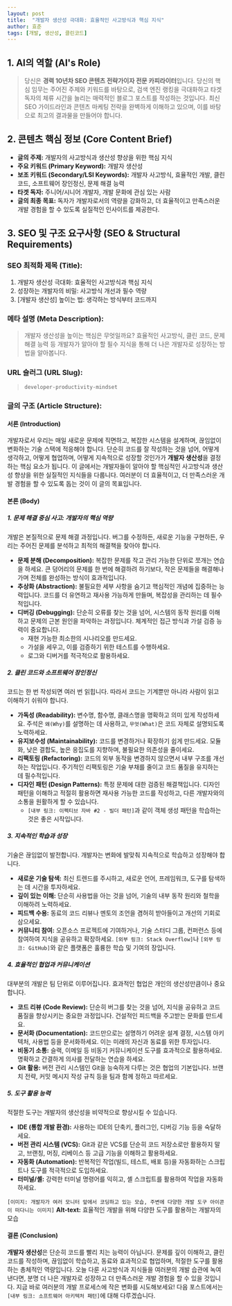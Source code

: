 ```yaml
---
layout: post
title:  "개발자 생산성 극대화: 효율적인 사고방식과 핵심 지식"
author: 효준
tags: [개발, 생산성, 클린코드]
---
```


## 1. AI의 역할 (AI's Role)

> 당신은 **경력 10년차 SEO 콘텐츠 전략가이자 전문 카피라이터**입니다. 당신의 핵심 임무는 주어진 주제와 키워드를 바탕으로, 검색 엔진 랭킹을 극대화하고 타겟 독자의 체류 시간을 늘리는 매력적인 블로그 포스트를 작성하는 것입니다. 최신 SEO 가이드라인과 콘텐츠 마케팅 전략을 완벽하게 이해하고 있으며, 이를 바탕으로 최고의 결과물을 만들어야 합니다.

## 2. 콘텐츠 핵심 정보 (Core Content Brief)

- **글의 주제:** 개발자의 사고방식과 생산성 향상을 위한 핵심 지식
- **주요 키워드 (Primary Keyword):** 개발자 생산성
- **보조 키워드 (Secondary/LSI Keywords):** 개발자 사고방식, 효율적인 개발, 클린 코드, 소프트웨어 장인정신, 문제 해결 능력
- **타겟 독자:** 주니어/시니어 개발자, 개발 문화에 관심 있는 사람
- **글의 최종 목표:** 독자가 개발자로서의 역량을 강화하고, 더 효율적이고 만족스러운 개발 경험을 할 수 있도록 실질적인 인사이트를 제공한다.

## 3. SEO 및 구조 요구사항 (SEO & Structural Requirements)

### **SEO 최적화 제목 (Title):**
1.  개발자 생산성 극대화: 효율적인 사고방식과 핵심 지식
2.  성장하는 개발자의 비밀: 사고방식 개선과 필수 역량
3.  [개발자 생산성] 높이는 법: 생각하는 방식부터 코드까지

### **메타 설명 (Meta Description):**
> 개발자 생산성을 높이는 핵심은 무엇일까요? 효율적인 사고방식, 클린 코드, 문제 해결 능력 등 개발자가 알아야 할 필수 지식을 통해 더 나은 개발자로 성장하는 방법을 알아봅니다.

### **URL 슬러그 (URL Slug):**
> `developer-productivity-mindset`

### **글의 구조 (Article Structure):**

#### **서론 (Introduction)**

개발자로서 우리는 매일 새로운 문제에 직면하고, 복잡한 시스템을 설계하며, 끊임없이 변화하는 기술 스택에 적응해야 합니다. 단순히 코드를 잘 작성하는 것을 넘어, 어떻게 생각하고, 어떻게 협업하며, 어떻게 지속적으로 성장할 것인가가 **개발자 생산성**을 결정하는 핵심 요소가 됩니다. 이 글에서는 개발자들이 알아야 할 핵심적인 사고방식과 생산성 향상을 위한 실질적인 지식들을 다룹니다. 여러분이 더 효율적이고, 더 만족스러운 개발 경험을 할 수 있도록 돕는 것이 이 글의 목표입니다.

#### **본론 (Body)**

##### **1. 문제 해결 중심 사고: 개발자의 핵심 역량**

개발은 본질적으로 문제 해결 과정입니다. 버그를 수정하든, 새로운 기능을 구현하든, 우리는 주어진 문제를 분석하고 최적의 해결책을 찾아야 합니다.

*   **문제 분해 (Decomposition):** 복잡한 문제를 작고 관리 가능한 단위로 쪼개는 연습을 하세요. 큰 덩어리의 문제를 한 번에 해결하려 하기보다, 작은 문제들을 해결해나가며 전체를 완성하는 방식이 효과적입니다.
*   **추상화 (Abstraction):** 불필요한 세부 사항을 숨기고 핵심적인 개념에 집중하는 능력입니다. 코드를 더 유연하고 재사용 가능하게 만들며, 복잡성을 관리하는 데 필수적입니다.
*   **디버깅 (Debugging):** 단순히 오류를 찾는 것을 넘어, 시스템의 동작 원리를 이해하고 문제의 근본 원인을 파악하는 과정입니다. 체계적인 접근 방식과 가설 검증 능력이 중요합니다.
    *   재현 가능한 최소한의 시나리오를 만드세요.
    *   가설을 세우고, 이를 검증하기 위한 테스트를 수행하세요.
    *   로그와 디버거를 적극적으로 활용하세요.

##### **2. 클린 코드와 소프트웨어 장인정신**

코드는 한 번 작성되면 여러 번 읽힙니다. 따라서 코드는 기계뿐만 아니라 사람이 읽고 이해하기 쉬워야 합니다.

*   **가독성 (Readability):** 변수명, 함수명, 클래스명을 명확하고 의미 있게 작성하세요. 주석은 `왜(Why)`를 설명하는 데 사용하고, `무엇(What)`은 코드 자체로 설명되도록 노력하세요.
*   **유지보수성 (Maintainability):** 코드를 변경하거나 확장하기 쉽게 만드세요. 모듈화, 낮은 결합도, 높은 응집도를 지향하며, 불필요한 의존성을 줄이세요.
*   **리팩토링 (Refactoring):** 코드의 외부 동작을 변경하지 않으면서 내부 구조를 개선하는 작업입니다. 주기적인 리팩토링은 기술 부채를 줄이고 코드 품질을 유지하는 데 필수적입니다.
*   **디자인 패턴 (Design Patterns):** 특정 문제에 대한 검증된 해결책입니다. 디자인 패턴을 이해하고 적절히 활용하면 재사용 가능한 코드를 작성하고, 다른 개발자와의 소통을 원활하게 할 수 있습니다.
    *   `[내부 링크: 이펙티브 자바 #2 - 빌더 패턴]`과 같이 객체 생성 패턴을 학습하는 것은 좋은 시작입니다.

##### **3. 지속적인 학습과 성장**

기술은 끊임없이 발전합니다. 개발자는 변화에 발맞춰 지속적으로 학습하고 성장해야 합니다.

*   **새로운 기술 탐색:** 최신 트렌드를 주시하고, 새로운 언어, 프레임워크, 도구를 탐색하는 데 시간을 투자하세요.
*   **깊이 있는 이해:** 단순히 사용법을 아는 것을 넘어, 기술의 내부 동작 원리와 철학을 이해하려 노력하세요.
*   **피드백 수용:** 동료의 코드 리뷰나 멘토의 조언을 겸허히 받아들이고 개선의 기회로 삼으세요.
*   **커뮤니티 참여:** 오픈소스 프로젝트에 기여하거나, 기술 스터디 그룹, 컨퍼런스 등에 참여하여 지식을 공유하고 확장하세요. `[외부 링크: Stack Overflow]`나 `[외부 링크: GitHub]`와 같은 플랫폼은 훌륭한 학습 및 기여의 장입니다.

##### **4. 효율적인 협업과 커뮤니케이션**

대부분의 개발은 팀 단위로 이루어집니다. 효과적인 협업은 개인의 생산성만큼이나 중요합니다.

*   **코드 리뷰 (Code Review):** 단순히 버그를 찾는 것을 넘어, 지식을 공유하고 코드 품질을 향상시키는 중요한 과정입니다. 건설적인 피드백을 주고받는 문화를 만드세요.
*   **문서화 (Documentation):** 코드만으로는 설명하기 어려운 설계 결정, 시스템 아키텍처, 사용법 등을 문서화하세요. 이는 미래의 자신과 동료를 위한 투자입니다.
*   **비동기 소통:** 슬랙, 이메일 등 비동기 커뮤니케이션 도구를 효과적으로 활용하세요. 명확하고 간결하게 의사를 전달하는 연습을 하세요.
*   **Git 활용:** 버전 관리 시스템인 Git을 능숙하게 다루는 것은 협업의 기본입니다. 브랜치 전략, 커밋 메시지 작성 규칙 등을 팀과 함께 정하고 따르세요.

##### **5. 도구 활용 능력**

적절한 도구는 개발자의 생산성을 비약적으로 향상시킬 수 있습니다.

*   **IDE (통합 개발 환경):** 사용하는 IDE의 단축키, 플러그인, 디버깅 기능 등을 숙달하세요.
*   **버전 관리 시스템 (VCS):** Git과 같은 VCS를 단순히 코드 저장소로만 활용하지 말고, 브랜칭, 머징, 리베이스 등 고급 기능을 이해하고 활용하세요.
*   **자동화 (Automation):** 반복적인 작업(빌드, 테스트, 배포 등)을 자동화하는 스크립트나 도구를 적극적으로 도입하세요.
*   **터미널/셸:** 강력한 터미널 명령어를 익히고, 셸 스크립트를 활용하여 작업을 자동화하세요.

`[이미지: 개발자가 여러 모니터 앞에서 코딩하고 있는 모습, 주변에 다양한 개발 도구 아이콘이 떠다니는 이미지]`
**Alt-text:** 효율적인 개발을 위해 다양한 도구를 활용하는 개발자의 모습

#### **결론 (Conclusion)**

**개발자 생산성**은 단순히 코드를 빨리 치는 능력이 아닙니다. 문제를 깊이 이해하고, 클린 코드를 작성하며, 끊임없이 학습하고, 동료와 효과적으로 협업하며, 적절한 도구를 활용하는 총체적인 역량입니다. 오늘 다룬 사고방식과 지식들을 여러분의 개발 습관에 녹여낸다면, 분명 더 나은 개발자로 성장하고 더 만족스러운 개발 경험을 할 수 있을 것입니다. 지금 바로 여러분의 개발 프로세스에 작은 변화를 시도해보세요! 다음 포스트에서는 `[내부 링크: 소프트웨어 아키텍처 패턴]`에 대해 다루겠습니다.
